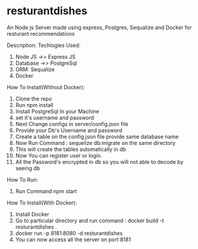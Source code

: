 # resturantdishes
An Node js Server made using express, Postgres, Sequalize and Docker for resturant recommendations

Description:
Techlogies Used:

  1. Node JS ->> Express JS
  2. Database ->> PostgreSql
  3. ORM: Sequalize
  4. Docker

How To Install(Without Docker):
  1. Clone the repo
  2. Run npm install
  3. Install PostgreSql In your Machine
  4. set it's username and password
  5. Next Change configs in server/config.json file
  6. Provide your Db's Username and password
  7. Create a table on the config.json file provide same database name 
  8. Now Run Command : sequelize db:migrate on the same directory
  9. This will create the tables automatically in db
  10. Now You can register user or login.
  11. All the Password's encrypted in db so you will not able to decode by seeing db

How To Run:
  1. Run Command npm start



How To Install(With Docker):
  1. Install Docker
  2. Go to particular directory and run command : docker build -t resturantdishes .
  3. docker run -p 8181:8080 -d resturantdishes
  4. You can now access all the server on port 8181


